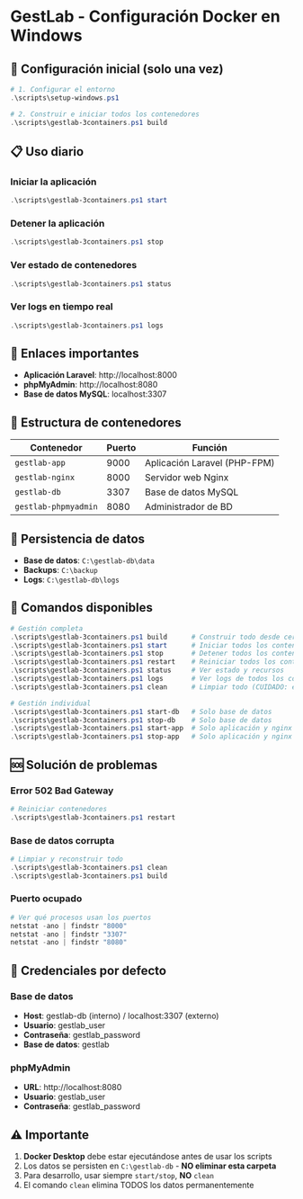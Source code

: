 # GestLab - Configuración Docker en Windows

## 🚀 Configuración inicial (solo una vez)

```powershell
# 1. Configurar el entorno
.\scripts\setup-windows.ps1

# 2. Construir e iniciar todos los contenedores
.\scripts\gestlab-3containers.ps1 build
```

## 📋 Uso diario

### Iniciar la aplicación
```powershell
.\scripts\gestlab-3containers.ps1 start
```

### Detener la aplicación
```powershell
.\scripts\gestlab-3containers.ps1 stop
```

### Ver estado de contenedores
```powershell
.\scripts\gestlab-3containers.ps1 status
```

### Ver logs en tiempo real
```powershell
.\scripts\gestlab-3containers.ps1 logs
```

## 🔗 Enlaces importantes

- **Aplicación Laravel**: http://localhost:8000
- **phpMyAdmin**: http://localhost:8080
- **Base de datos MySQL**: localhost:3307

## 📂 Estructura de contenedores

| Contenedor | Puerto | Función |
|------------|--------|---------|
| `gestlab-app` | 9000 | Aplicación Laravel (PHP-FPM) |
| `gestlab-nginx` | 8000 | Servidor web Nginx |
| `gestlab-db` | 3307 | Base de datos MySQL |
| `gestlab-phpmyadmin` | 8080 | Administrador de BD |

## 💾 Persistencia de datos

- **Base de datos**: `C:\gestlab-db\data`
- **Backups**: `C:\backup`
- **Logs**: `C:\gestlab-db\logs`

## 🔧 Comandos disponibles

```powershell
# Gestión completa
.\scripts\gestlab-3containers.ps1 build      # Construir todo desde cero
.\scripts\gestlab-3containers.ps1 start      # Iniciar todos los contenedores
.\scripts\gestlab-3containers.ps1 stop       # Detener todos los contenedores
.\scripts\gestlab-3containers.ps1 restart    # Reiniciar todos los contenedores
.\scripts\gestlab-3containers.ps1 status     # Ver estado y recursos
.\scripts\gestlab-3containers.ps1 logs       # Ver logs de todos los contenedores
.\scripts\gestlab-3containers.ps1 clean      # Limpiar todo (CUIDADO: elimina datos)

# Gestión individual
.\scripts\gestlab-3containers.ps1 start-db   # Solo base de datos
.\scripts\gestlab-3containers.ps1 stop-db    # Solo base de datos
.\scripts\gestlab-3containers.ps1 start-app  # Solo aplicación y nginx
.\scripts\gestlab-3containers.ps1 stop-app   # Solo aplicación y nginx
```

## 🆘 Solución de problemas

### Error 502 Bad Gateway
```powershell
# Reiniciar contenedores
.\scripts\gestlab-3containers.ps1 restart
```

### Base de datos corrupta
```powershell
# Limpiar y reconstruir todo
.\scripts\gestlab-3containers.ps1 clean
.\scripts\gestlab-3containers.ps1 build
```

### Puerto ocupado
```powershell
# Ver qué procesos usan los puertos
netstat -ano | findstr "8000"
netstat -ano | findstr "3307"
netstat -ano | findstr "8080"
```

## 📝 Credenciales por defecto

### Base de datos
- **Host**: gestlab-db (interno) / localhost:3307 (externo)
- **Usuario**: gestlab_user
- **Contraseña**: gestlab_password
- **Base de datos**: gestlab

### phpMyAdmin
- **URL**: http://localhost:8080
- **Usuario**: gestlab_user
- **Contraseña**: gestlab_password

## ⚠️ Importante

1. **Docker Desktop** debe estar ejecutándose antes de usar los scripts
2. Los datos se persisten en `C:\gestlab-db` - **NO eliminar esta carpeta**
3. Para desarrollo, usar siempre `start/stop`, **NO** `clean`
4. El comando `clean` elimina TODOS los datos permanentemente
